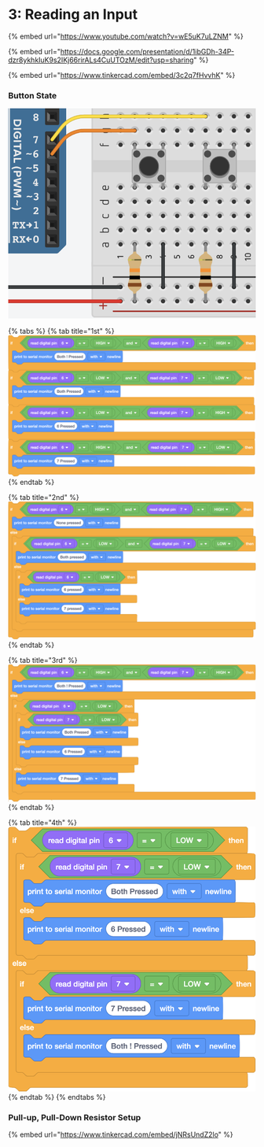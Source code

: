 # 3: Reading an Input

{% embed url="https://www.youtube.com/watch?v=wE5uK7uLZNM" %}

{% embed url="https://docs.google.com/presentation/d/1ibGDh-34P-dzr8ykhkIuK9s2IKj66rirALs4CuUTOzM/edit?usp=sharing" %}

{% embed url="https://www.tinkercad.com/embed/3c2q7fHvvhK" %}

### Button State

![](<../../../../.gitbook/assets/3. btns.png>)

{% tabs %}
{% tab title="1st" %}
![](../../../../.gitbook/assets/3.1.png)
{% endtab %}

{% tab title="2nd" %}
![](../../../../.gitbook/assets/3.2.png)
{% endtab %}

{% tab title="3rd" %}
![](../../../../.gitbook/assets/3.3.png)
{% endtab %}

{% tab title="4th" %}
![](../../../../.gitbook/assets/3.4.png)
{% endtab %}
{% endtabs %}

### Pull-up, Pull-Down Resistor Setup

{% embed url="https://www.tinkercad.com/embed/jNRsUndZ2lo" %}
